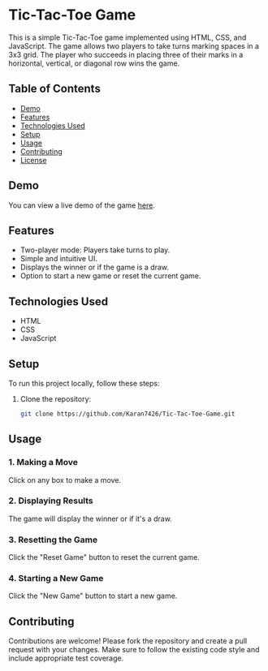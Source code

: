 # Tic-Tac-Toe Game

This is a simple Tic-Tac-Toe game implemented using HTML, CSS, and JavaScript. The game allows two players to take turns marking spaces in a 3x3 grid. The player who succeeds in placing three of their marks in a horizontal, vertical, or diagonal row wins the game.

## Table of Contents

- [Demo](#demo)
- [Features](#features)
- [Technologies Used](#technologies-used)
- [Setup](#setup)
- [Usage](#usage)
- [Contributing](#contributing)
- [License](#license)

## Demo

You can view a live demo of the game [here](https://github.com/Karan7426/Tic-Tac-Toe-Game.git).

## Features

- Two-player mode: Players take turns to play.
- Simple and intuitive UI.
- Displays the winner or if the game is a draw.
- Option to start a new game or reset the current game.

## Technologies Used

- HTML
- CSS
- JavaScript

## Setup

To run this project locally, follow these steps:

1. Clone the repository:

   ```bash
   git clone https://github.com/Karan7426/Tic-Tac-Toe-Game.git


## Usage

### 1. Making a Move
Click on any box to make a move.

### 2. Displaying Results
The game will display the winner or if it's a draw.

### 3. Resetting the Game
Click the "Reset Game" button to reset the current game.

### 4. Starting a New Game
Click the "New Game" button to start a new game.


## Contributing
Contributions are welcome! Please fork the repository and create a pull request with your changes. Make sure to follow the existing code style and include appropriate test coverage.

